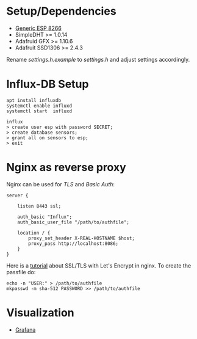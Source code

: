 # Setup/Dependencies

- [Generic ESP 8266](https://github.com/esp8266/Arduino#installing-with-boards-manager)
- SimpleDHT >= 1.0.14
- Adafruid GFX >= 1.10.6
- Adafruit SSD1306 >= 2.4.3

Rename *settings.h.example* to *settings.h* and adjust settings accordingly.

# Influx-DB Setup

    apt install influxdb
    systemctl enable influxd
    systemctl start  influxd
    
    influx
    > create user esp with password SECRET;
    > create database sensors;
    > grant all on sensors to esp;
    > exit

# Nginx as reverse proxy
Nginx can be used for *TLS* and *Basic Auth*:

    server {
    
        listen 8443 ssl;
    
        auth_basic "Influx";
        auth_basic_user_file "/path/to/authfile";
    
        location / {
    	    proxy_set_header X-REAL-HOSTNAME $host;
            proxy_pass http://localhost:8086;
        }
    }

Here is a [tutorial](https://medium.com/anti-clickbait-coalition/hassle-free-ssl-with-nginx-f34ddcacf197) about SSL/TLS with Let's Encrypt in nginx. To create the passfile do:

    echo -n "USER:" > /path/to/authfile
    mkpasswd -m sha-512 PASSWORD >> /path/to/authfile

# Visualization

- [Grafana](https://grafana.com/)

